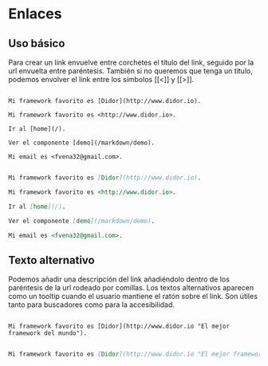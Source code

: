 # Enlaces

## Uso básico

Para crear un link envuelve entre corchetes el título del link, seguido por la url envuelta entre paréntesis. También si no queremos que tenga un título, podemos envolver el link entre los símbolos [[<]] y [[>]].

```demo[markdown]

Mi framework favorito es [Didor](http://www.didor.io).

Mi framework favorito es <http://www.didor.io>.

Ir al [home](/).

Ver el componente [demo](/markdown/demo).

Mi email es <fvena32@gmail.com>.

```

```markdown

Mi framework favorito es [Didor](http://www.didor.io).

Mi framework favorito es <http://www.didor.io>.

Ir al [home](/).

Ver el componente [demo](/markdown/demo).

Mi email es <fvena32@gmail.com>.

```

## Texto alternativo

Podemos añadir una descripción del link añadiéndolo dentro de los paréntesis de la url rodeado por comillas. Los textos alternativos aparecen como un tooltip cuando el usuario mantiene el ratón sobre el link. Son útiles tanto para buscadores como para la accesibilidad.

```demo[markdown]

Mi framework favorito es [Didor](http://www.didor.io "El mejor framework del mundo").

```

```markdown

Mi framework favorito es [Didor](http://www.didor.io "El mejor framework del mundo").

```
